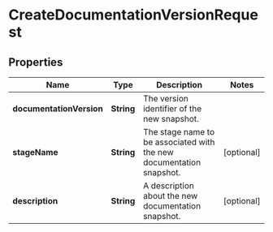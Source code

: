 

# CreateDocumentationVersionRequest


## Properties

| Name | Type | Description | Notes |
|------------ | ------------- | ------------- | -------------|
|**documentationVersion** | **String** | The version identifier of the new snapshot. |  |
|**stageName** | **String** | The stage name to be associated with the new documentation snapshot. |  [optional] |
|**description** | **String** | A description about the new documentation snapshot. |  [optional] |



